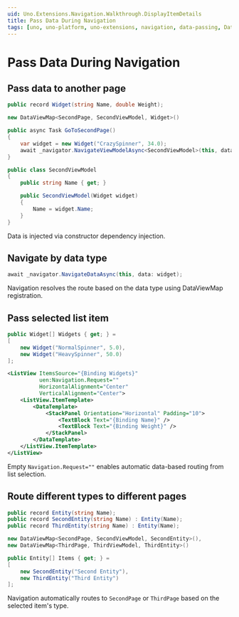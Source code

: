 ```yaml
---
uid: Uno.Extensions.Navigation.Walkthrough.DisplayItemDetails
title: Pass Data During Navigation
tags: [uno, uno-platform, uno-extensions, navigation, data-passing, DataViewMap, NavigateDataAsync, ListView, master-detail, type-based-navigation, constructor-injection, data-injection, item-details, data-parameter, NavigateViewModelAsync, route-by-type, polymorphic-routing, derived-types, record-types, ListView-selection, auto-data-passing, detail-view, master-view]
---
```


# Pass Data During Navigation

## Pass data to another page

```csharp
public record Widget(string Name, double Weight);
```

```csharp
new DataViewMap<SecondPage, SecondViewModel, Widget>()
```

```csharp
public async Task GoToSecondPage()
{
    var widget = new Widget("CrazySpinner", 34.0);
    await _navigator.NavigateViewModelAsync<SecondViewModel>(this, data: widget);
}
```

```csharp
public class SecondViewModel
{
    public string Name { get; }

    public SecondViewModel(Widget widget)
    {
        Name = widget.Name;
    }
}
```

Data is injected via constructor dependency injection.

## Navigate by data type

```csharp
await _navigator.NavigateDataAsync(this, data: widget);
```

Navigation resolves the route based on the data type using DataViewMap registration.

## Pass selected list item

```csharp
public Widget[] Widgets { get; } =
[
    new Widget("NormalSpinner", 5.0),
    new Widget("HeavySpinner", 50.0)
];
```

```xml
<ListView ItemsSource="{Binding Widgets}"
          uen:Navigation.Request=""
          HorizontalAlignment="Center"
          VerticalAlignment="Center">
    <ListView.ItemTemplate>
        <DataTemplate>
            <StackPanel Orientation="Horizontal" Padding="10">
                <TextBlock Text="{Binding Name}" />
                <TextBlock Text="{Binding Weight}" />
            </StackPanel>
        </DataTemplate>
    </ListView.ItemTemplate>
</ListView>
```

Empty `Navigation.Request=""` enables automatic data-based routing from list selection.

## Route different types to different pages

```csharp
public record Entity(string Name);
public record SecondEntity(string Name) : Entity(Name);
public record ThirdEntity(string Name) : Entity(Name);
```

```csharp
new DataViewMap<SecondPage, SecondViewModel, SecondEntity>(),
new DataViewMap<ThirdPage, ThirdViewModel, ThirdEntity>()
```

```csharp
public Entity[] Items { get; } =
[
    new SecondEntity("Second Entity"),
    new ThirdEntity("Third Entity")
];
```

Navigation automatically routes to `SecondPage` or `ThirdPage` based on the selected item's type.
